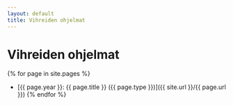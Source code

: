 ```yaml
---
layout: default
title: Vihreiden ohjelmat
---
```


# Vihreiden ohjelmat

{% for page in site.pages %}
 - [{{ page.year }}: {{ page.title }} ({{ page.type }})]({{ site.url }}/{{ page.url }})
{% endfor %}

